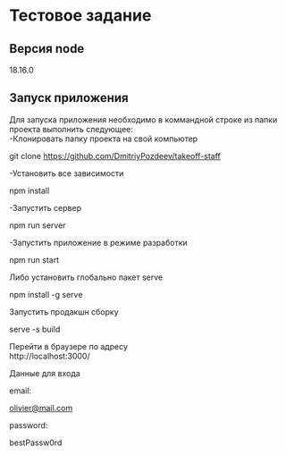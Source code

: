 
# Тестовое задание 
## Версия node  
18.16.0  
## Запуск приложения
Для запуска приложения необходимо в коммандной строке из папки проекта выполнить следующее:  
-Клонировать папку проекта на свой компьютер 

git clone https://github.com/DmitriyPozdeev/takeoff-staff  

-Установить все зависимости  

npm install  

-Запустить сервер  

npm run server  

-Запустить приложение в режиме разработки  

npm run start  

Либо установить глобально пакет serve  

npm install -g serve  

Запустить продакшн сборку  

serve -s build  

Перейти в браузере по адресу  
http://localhost:3000/

Данные для входа  

email:  

olivier@mail.com  

password:  

bestPassw0rd  
